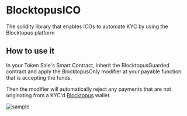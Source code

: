 # BlocktopusICO
The solidity library that enables ICOs to automate KYC by using the Blocktopus platform

## How to use it

In your Token Sale's Smart Contract, inherit the BlocktopusGuarded contract and apply the BlocktopusOnly modifier at your payable function that is accepting the funds.

Then the modifier will automatically reject any payments that are not originating from a KYC'd [Blocktopus](https://blocktopus.io) wallet.


![sample](https://www.dropbox.com/s/pmqmey9lsvgsv9b/sample.png?dl=1)
